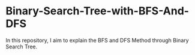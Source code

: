 # Binary-Search-Tree-with-BFS-And-DFS
In this repository, I aim to explain the BFS and DFS Method through Binary Search Tree. 
